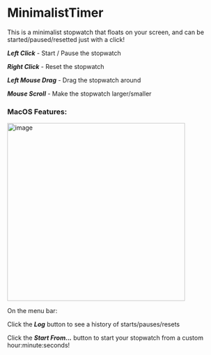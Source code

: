 # MinimalistTimer

This is a minimalist stopwatch that floats on your screen, and can be started/paused/resetted just with a click!

**_Left Click_** - Start / Pause the stopwatch

**_Right Click_** - Reset the stopwatch

**_Left Mouse Drag_** - Drag the stopwatch around

**_Mouse Scroll_** - Make the stopwatch larger/smaller

### MacOS Features:
<img width="408" alt="image" src="https://github.com/MarksonChen/MinimalistTimer/assets/46666959/938c8343-f0d5-412c-b6c0-bf0349847ab6">

On the menu bar:

Click the **_Log_** button to see a history of starts/pauses/resets

Click the **_Start From..._** button to start your stopwatch from a custom hour:minute:seconds!
